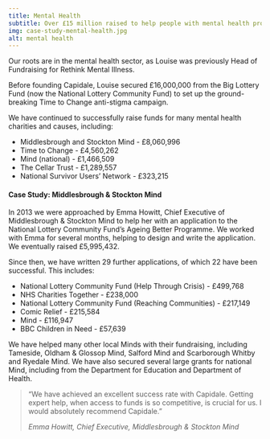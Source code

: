 ```yaml
---
title: Mental Health
subtitle: Over £15 million raised to help people with mental health problems
img: case-study-mental-health.jpg
alt: mental health
---
```


Our roots are in the mental health sector, as Louise was previously Head of Fundraising for Rethink Mental Illness.

Before founding Capidale, Louise secured £16,000,000 from the Big Lottery Fund (now the National Lottery Community Fund) to set up the ground-breaking Time to Change anti-stigma campaign.

We have continued to successfully raise funds for many mental health charities and causes, including:

- Middlesbrough and Stockton Mind - £8,060,996
- Time to Change - £4,560,262
- Mind (national) - £1,466,509
- The Cellar Trust - £1,289,557
- National Survivor Users’ Network - £323,215

#### Case Study: Middlesbrough & Stockton Mind

In 2013 we were approached by Emma Howitt, Chief Executive of Middlesbrough & Stockton Mind to help her with an application to the National Lottery Community Fund’s Ageing Better Programme. We worked with Emma for several months, helping to design and write the application. We eventually raised £5,995,432.

Since then, we have written 29 further applications, of which 22 have been successful. This includes:

- National Lottery Community Fund (Help Through Crisis) - £499,768
- NHS Charities Together - £238,000
- National Lottery Community Fund (Reaching Communities) - £217,149
- Comic Relief - £215,584
- Mind - £116,947
- BBC Children in Need - £57,639

We have helped many other local Minds with their fundraising, including Tameside, Oldham & Glossop Mind, Salford Mind and Scarborough Whitby and Ryedale Mind. We have also secured several large grants for national Mind, including from the Department for Education and Department of Health.

> “We have achieved an excellent success rate with Capidale. Getting expert help, when access to funds is so competitive, is crucial for us. I would absolutely recommend Capidale.”
>
> <cite>Emma Howitt, Chief Executive, Middlesbrough & Stockton Mind</cite>

